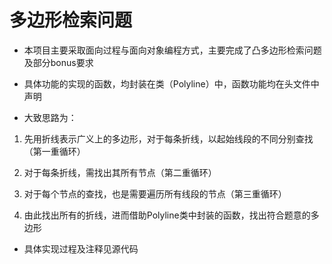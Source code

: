 # 多边形检索问题
- 本项目主要采取面向过程与面向对象编程方式，主要完成了凸多边形检索问题及部分bonus要求

- 具体功能的实现的函数，均封装在类（Polyline）中，函数功能均在头文件中声明

- 大致思路为：

1. 先用折线表示广义上的多边形，对于每条折线，以起始线段的不同分别查找（第一重循环） 

2. 对于每条折线，需找出其所有节点（第二重循环） 

3. 对于每个节点的查找，也是需要遍历所有线段的节点（第三重循环）

4. 由此找出所有的折线，进而借助Polyline类中封装的函数，找出符合题意的多边形 

- 具体实现过程及注释见源代码 
